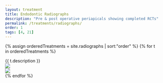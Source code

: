 ```yaml
---
layout: treatment
title: Endodontic Radiographs
description: "Pre & post operative periapicals showing completed RCTs"
permalink: /treatments/radiographs/
order: 1
tags: [4, 21]
---
```


{% assign orderedTreatments = site.radiographs | sort:"order" %}
{% for t in orderedTreatments %}
<div class="card mt-4">
  <div class="card-body">
    <div class="card-title h6">
     {{ t.description }}
    </div>
    <div class="row">
      <div class="col-md-6 text-center  animated fadeIn">
        <img src="{{t.image}}" class="img-fluid" />
      </div>
      <div class="col-md-6 text-center  animated fadeIn">
        <img src="{{t.image2}}" class="img-fluid" />
      </div>
    </div>
  </div>
</div>
{% endfor %}
